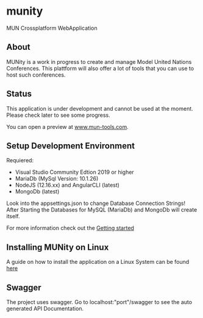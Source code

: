 # munity
MUN Crossplatform WebApplication

## About
MUNity is a work in progress to create and manage Model United Nations Conferences.
This plattform will also offer a lot of tools that you can use to host such conferences.

## Status
This application is under development and cannot be used at the moment. Please check later to see some progress.

You can open a preview at www.mun-tools.com.

## Setup Development Environment
Requiered: 
* Visual Studio Community Edtion 2019 or higher
* MariaDb (MySql Version: 10.1.26)
* NodeJS (12.16.xx) and AngularCLI (latest)
* MongoDb (latest) 

Look into the appsettings.json to change Database Connection Strings!
After Starting the Databases for MySQL (MariaDb) and MongoDb will create itself.

For more information check out the [Getting started](Documentation/GettingStarted.md)

## Installing MUNity on Linux

A guide on how to install the application on a Linux System can 
be found [here](Documentation/installation.md)

## Swagger

The project uses swagger. Go to localhost:"port"/swagger to see the auto generated API Documentation.


